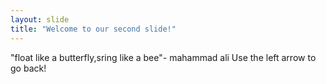 ```yaml
---
layout: slide
title: "Welcome to our second slide!"
---
```

"float like a butterfly,sring like a bee"- mahammad ali
Use the left arrow to go back!
